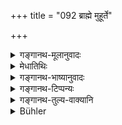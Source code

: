 +++
title = "092 ब्राह्मे मुहूर्ते"

+++

<details><summary>गङ्गानथ-मूलानुवादः</summary>

He shall wake up at the point of time sacred to Brahman, and then think over the means of acquiring Merit and wealth, of the bodily troubles involved therein, and also of the true meaning of the Veda.—(92).
</details>

<details><summary>मेधातिथिः</summary>

त्रियामा रात्रिः, तस्याः पश्चिमो **ब्राह्मो मुहूर्तः** । तत्र निद्रां त्यजेत् । विबुद्धश् च तस्मिन् काले **धर्मार्थाव् अनुचिन्तयेत्** । यस्मिंश् च धर्म आसेव्यमाने यादृशः शरीरक्लेशो भवति तम् अपि चिन्तयेत् । स्वल्पश् चेद् धर्मो महान्तं कायक्लेशं जनयति, यो धर्मान्तरविरोधी, तं परिहरेत् । 

- अर्थो ऽपि सेवादिः अतिक्लेशकरः, सो ऽपि वर्ज्यः । "सर्वत एवात्मानं गोपायेत्" (ग्ध् ९.३४) इति । अनिश्चित्य न किंचिद् कुर्यात् । न च मनोराज्यादिविकल्पान् कुर्यात् । स्वभावो ह्य् अयं पुरुषाणाम् असति बाह्ये व्यापारे मनसो विकल्पाः परद्रव्याभिलाषादिरूपाः समुद्भवन्ति । तन्निवृत्त्यर्थम् इदं पुरुषार्थम् । 

- तस्यां वेलायां साध्यसाधनभावेन चिन्त्यो **वेदस्य तत्त्वार्थः** । रहस्यम् आत्मज्ञानं चिन्तयेद् वेदान्तविधिनाभ्यस्येत् ।

- <u>अथ वा</u> कर्मकाण्डे ऽपि यो वेदस् तस्यार्थस् तं निरूपयेत् । अयं विधिः, अयम् अर्थः, इदं कर्मैवं रूपम्, इयम् अत्र देवता, इदं द्रव्यम्, अयम् अत्राधिकारी, इयम् इतिकर्तव्यता, इत्यादि स्वबुद्ध्या निश्चिनुयात् । व्याख्यातॄणां मतभेदाद् धेतून् निरूपयेद् अस्य सम्यग्ज्ञानम् अस्य भ्रान्तिर् इति ॥ ४.९२ ॥
</details>

<details><summary>गङ्गानथ-भाष्यानुवादः</summary>

The night being divided into three parts, the last part is the ‘*point of time sacred to Brahman*;’ and it is at this time that one should renounce sleep.

Fully awakened at the said time, he shall ‘*think over the means of acquiring merit (i.e., Duty) and Wealth*’; he should also think over the bodily trouble involved in the performance of his duties (as bringing merit); and if he finds that a certain duty is an unimportant one, and yet its fulfilment involves much bodily trouble,—or, if he finds that it stands in the way of another Duty,—then he shall omit such a duty. Similarly, the means of acquiring *Wealth* also—such as service and the like—are the source of much trouble; and this also shall be omitted; in view of the principle that ‘one should protect oneself from all things.’

What is meant is that he should not do anything without having duly thought over it, and that he should not indulge in building castles in the air. It is the very nature of men that, when they are not outwardly engaged, there arise in their minds many fancies, in the form of a longing for obtaining what belongs to others, and so forth. And it is the avoiding of this that the text lays down, with a view to the man’s temporal interests.

At the said time, ‘*the true meaning of the Veda*’ should also be thought over, in its bearing upon causes and effects. That is, one should meditate, in the manner laid down in the Vedānta, upon the esoteric science of the Soul. Or, in connection with the ritualistic section of the Veda also, he should ponder over the real meaning of the texts; that is, in his own mind he should determine that ‘this is an Injunction,’ ‘this its meaning;’ ‘this the action prescribed,’ ‘this is the form of the act,’ ‘this is the Deity of this sacrifice,’ ‘this the material to be employed,’ ‘such and such a person is entitled to its performance,’ ‘such and such is the procedure to be adopted,’ and so forth. He should also ponder over the diverse explanations provided by the Commentators, and with the help of reason, he should decide whose explanation is correct and whose wrong.—(92).
</details>

<details><summary>गङ्गानथ-टिप्पन्यः</summary>

This verse is quoted in *Aparārka* (p. 158);—in *Parāśaramādhava*
(Ācāra, p. 206), which explains ‘*Vedatattvārtha*’ as ‘the Supreme
Self’;—in *Madanapārijāta* (p, 204);—and in *Vīramitrodaya* (Āhnika, p.
13), which explains ‘*Brāhma muhūrta*’ as ‘the last quarter of the
night’, and adds that the time is so called because it is the time for
the awakening of *Brāhmī*, *i.e*., Bhāratī, the goddess of speech; and
that the term ‘*muhūrta*’ is to be taken as standing for *time* in
general, and not in the restricted technical sense of a period of 48
minutes; and this on the ground that 48 minutes would not suffice for
all those acts that are prescribed for being done after rising and
before sunrise. It goes on to add that according to other *Nibandhas*,
the last but one *Muhūrta* (48 minutes) of the night is called ‘Brāhma’,
because it is sacred to Brahman. The conclusion that it arrives at is
that those who have to perform all the acts of Vedic study and the rest
should rise in the beginning of the last quarter of the night, *i.e*.,
at 3 a.m. while others in the third *Muhūrta* of that quarter, *i.e*.,
after 4-36 a.m. It explains ‘*Tanmūlān*’ as ‘due to those acts that are
done for the sake of Dharma and Artha’; and the purpose for which all
this is to be pondered over is that if the labour involved in a certain
act is much, while the resultant Dharma or Artha is little, then it is
to be avoided.—‘*Vedatattvārtha*’—here the term ‘*tattva*’ has been
added for the purpose of excluding such meanings as might be deduced by
wrong methods of interpretation; or ‘*Vedatattvārtha*’ might stand for
Brahman.

This verse is quoted in *Ācāramayūkha* (p. 4), which explains
‘*Vedatattvārtha*’ as god, but quotes Śrīdatta to explain it as
‘*nyāyapratītor’thaḥ*’; it explains ‘*brāhmamuhūrta*’ as the last but
one *muhūrta* of the night.
</details>

<details><summary>गङ्गानथ-तुल्य-वाक्यानि</summary>

*Viṣṇu* (6.1).—‘Waking up at the point of time sacred to Brahman, he
should evacuate the bladder and the bowels.’

*Vaśiṣṭha* (12.44).—‘Waking up at the latter end of night, he shall not
go to sleep again.’

*Vāmanapurāṇa* (Vīramitrodaya-Āhnika, p. 16).—‘One shall rise at the
moment sacred to Brahman, and think of the principal gods and sages.’

*Yājñavalkya* (1.115).—‘Waking up at the point of time sacred to
Brahman, he shall ponder over his welfare, and he shall not neglect
spiritual merit or wealth or pleasure, each at its proper time.’

*Kūrmapurāṇa* (1.2.18.3).—‘Waking up at the point of time sacred to
Brahman, he shall ponder over spiritual merit and wealth, also over the
bodily trouble involved therein; then he shall meditate upon God.’

*Viṣṇupurāṇa* (3.11.5-7).—‘Waking up at the point of time sacred to
Brahman, the wise man shall ponder over spiritual merit as also such
wealth as may not be obstructive of the former; he shall think also of
pleasure to the extent that it does not stand in the way of the other
two. Such wealth and pleasure as are obstructive of spiritual merit one
must abandon; as also such means of acquiring spiritual merit as may be
conducive to pain or condemned by the people.’

*Mahābhārata* (13.104.15).—‘He shall rise at the point of time sacred to
Brahman, and then ponder over spiritual merit and wealth.’

*Viṣṇu* (Vīramitrodaya-Āhnika, p. 13).—‘Rising at the moment sacred to
Brahman, he shall do all that has been declared to be conducive to
Dharma.’

*Dakṣa* (Do.).—‘During the last two quarters of the night one shall be
devoted to Vedic Study.’

*Kāśikhaṇḍa* (Do., 8.15).—‘The last half-quarter of ṭhe night is the
moment sacred to Brahman; at that time should the wise man always rise
and ponder over his welfare.’
</details>

<details><summary>Bühler</summary>

092	Let him wake in the muhurta, sacred to Brahman, and think of (the acquisition of) spiritual merit and wealth, of the bodily fatigue arising therefrom, and of the true meaning of the Veda.
</details>
